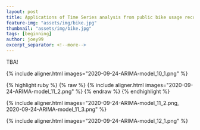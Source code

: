 ```yaml
---
layout: post
title: Applications of Time Series analysis from public bike usage records
feature-img: "assets/img/bike.jpg"
thumbnail: "assets/img/bike.jpg"
tags: [beginning]
author: joey99
excerpt_separator: <!--more-->
---
```

TBA!

<!--more-->

{% include aligner.html images="2020-09-24-ARIMA-model_10_1.png" %}

{% highlight ruby %}
{% raw %}
{% include aligner.html images="2020-09-24-ARIMA-model_11_2.png" %}
{% endraw %}
{% endhighlight %}


{% include aligner.html images="2020-09-24-ARIMA-model_11_2.png, 2020-09-24-ARIMA-model_11_3.png" %}


{% include aligner.html images="2020-09-24-ARIMA-model_12_1.png" %}
